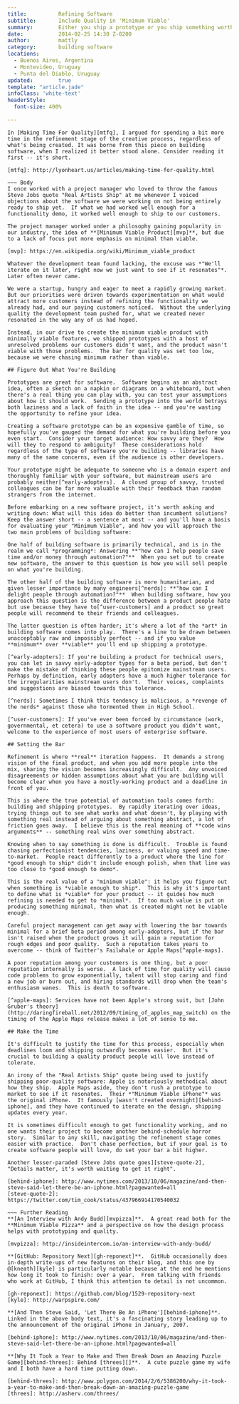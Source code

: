 ```yaml
---
title:          Refining Software
subtitle:       Include Quality in 'Minimum Viable'
summary:        Either you ship a prototype or you ship something worthwhile.
date:           2014-02-25 14:30 Z-0200
author:         mattly
category:       building software
locations:
  - Buenos Aires, Argentina
  - Montevideo, Uruguay
  - Punta del Diablo, Uruguay
updated:        true
template: "article.jade"
infoClass: 'white-text'
headerStyle:
  font-size: 400%

---
```


~~~ Lead
In [Making Time For Quality][mtfq], I argued for spending a bit more time in the refinement stage of the creative process, regardless of what's being created. It was borne from this piece on building software, when I realized it better stood alone. Consider reading it first -- it's short.

[mtfq]: http://lyonheart.us/articles/making-time-for-quality.html

~~~ Body
I once worked with a project manager who loved to throw the famous Steve Jobs quote "Real Artists Ship" at me whenever I voiced objections about the software we were working on not being entirely ready to ship yet.  If what we had worked well enough for a functionality demo, it worked well enough to ship to our customers.  

The project manager worked under a philosophy gaining popularity in our industry, the idea of **[Minimum Viable Product][mvp]**, but due to a lack of focus put more emphasis on minimal than viable.

[mvp]: https://en.wikipedia.org/wiki/Minimum_viable_product

Whatever the development team found lacking, the excuse was *"We'll iterate on it later, right now we just want to see if it resonates"*.  Later often never came.

We were a startup, hungry and eager to meet a rapidly growing market.  But our priorities were driven towards experimentation on what would attract more customers instead of refining the functionality we already had, and our paying customers noticed.  Without the underlying quality the development team pushed for, what we created never resonated in the way any of us had hoped.

Instead, in our drive to create the minimum viable product with minimally viable features, we shipped prototypes with a host of unresolved problems our customers didn't want, and the product wasn't viable with those problems.  The bar for quality was set too low, because we were chasing minimum rather than viable.

## Figure Out What You're Building

Prototypes are great for software.  Software begins as an abstract idea, often a sketch on a napkin or diagrams on a whiteboard, but when there's a real thing you can play with, you can test your assumptions about how it should work.  Sending a prototype into the world betrays both laziness and a lack of faith in the idea -- and you're wasting the opportunity to refine your idea.

Creating a software prototype can be an expensive gamble of time, so hopefully you've gauged the demand for what you're building before you even start.  Consider your target audience: How savvy are they?  How will they to respond to ambiguity?  These considerations hold regardless of the type of software you're building -- libraries have many of the same concerns, even if the audience is other developers.

Your prototype might be adequate to someone who is a domain expert and thoroughly familiar with your software, but mainstream users are probably neither[^early-adopters].  A closed group of savvy, trusted colleagues can be far more valuable with their feedback than random strangers from the internet.

Before embarking on a new software project, it's worth asking and writing down: What will this idea do better than incumbent solutions?  Keep the answer short -- a sentence at most -- and you'll have a basis for evaluating your "Minimum Viable", and how you will approach the two main problems of building software:

One half of building software is primarily technical, and is in the realm we call *programming*: Answering **"how can I help people save time and/or money through automation?"**  When you set out to create new software, the answer to this question is how you will sell people on what you're building.

The other half of the building software is more humanitarian, and given lesser importance by many engineers[^nerds]: **"how can I delight people through automation?"**  When building software, how you approach this question is the difference between a product people hate but use because they have to[^user-customers] and a product so great people will recommend to their friends and colleagues.

The latter question is often harder; it's where a lot of the *art* in building software comes into play.  There's a line to be drawn between unacceptably raw and impossibly perfect -- and if you value **minimum** over **viable** you'll end up shipping a prototype.

[^early-adopters]: If you're building a product for technical users, you can let in savvy early-adopter types for a beta period, but don't make the mistake of thinking these people epitomize mainstream users.  Perhaps by definition, early adopters have a much higher tolerance for the irregularities mainstream users don't.  Their voices, complaints and suggestions are biased towards this tolerance.

[^nerds]: Sometimes I think this tendency is malicious, a *revenge of the nerds* against those who tormented them in High School.

[^user-customers]: If you've ever been forced by circumstance (work, governmental, et cetera) to use a software product you didn't want, welcome to the experience of most users of enterprise software.

## Setting the Bar

Refinement is where **real** iteration happens.  It demands a strong vision of the final product, and when you add more people into the mix, sharing the vision becomes increasingly difficult.  Any unvoiced disagreements or hidden assumptions about what you are building will become clear when you have a mostly-working product and a deadline in front of you.

This is where the true potential of automation tools comes forth: building and shipping prototypes.  By rapidly iterating over ideas, trying things out to see what works and what doesn't, by playing with something real instead of arguing about something abstract, a lot of friction goes away.  I believe this is the real meaning of **code wins arguments** -- something real wins over something abstract.

Knowing when to say something is done is difficult.  Trouble is found chasing perfectionist tendencies, laziness, or valuing speed and time-to-market.  People react differently to a product where the line for *good enough to ship* didn't include enough polish, when that line was too close to *good enough to demo*.

This is the real value of a "minimum viable": it helps you figure out when something is *viable enough to ship*.  This is why it's important to define what is *viable* for your product -- it guides how much refining is needed to get to *minimal*.  If too much value is put on producing something minimal, then what is created might not be viable enough.

Careful project management can get away with lowering the bar towards minimal for a brief beta period among early-adopters, but if the bar isn't raised when the product grows it will gain a reputation for rough edges and poor quality.  Such a reputation takes years to overcome -- think of Twitter's Failwhale or Apple Maps[^apple-maps].

A poor reputation among your customers is one thing, but a poor reputation internally is worse.  A lack of time for quality will cause code problems to grow exponentially, talent will stop caring and find a new job or burn out, and hiring standards will drop when the team's enthusiasm wanes.  This is death to software.

[^apple-maps]: Services have not been Apple's strong suit, but [John Gruber's theory](http://daringfireball.net/2012/09/timing_of_apples_map_switch) on the timing of the Apple Maps release makes a lot of sense to me.

## Make the Time

It's difficult to justify the time for this process, especially when deadlines loom and shipping outwardly becomes easier.  But it's crucial to building a quality product people will love instead of tolerate.

An irony of the "Real Artists Ship" quote being used to justify shipping poor-quality software: Apple is notoriously methodical about how they ship.  Apple Maps aside, they don't rush a prototype to market to see if it resonates.  Their *"Minimum Viable iPhone"* was the original iPhone.  It famously [wasn't created overnight][behind-iphone], and they have continued to iterate on the design, shipping updates every year.

It is sometimes difficult enough to get functionality working, and no one wants their project to become another behind-schedule horror story.  Similar to any skill, navigating the refinement stage comes easier with practice.  Don't chase perfection, but if your goal is to create software people will love, do set your bar a bit higher.

Another lesser-paraded [Steve Jobs quote goes][steve-quote-2], "Details matter, it's worth waiting to get it right".

[behind-iphone]: http://www.nytimes.com/2013/10/06/magazine/and-then-steve-said-let-there-be-an-iphone.html?pagewanted=all
[steve-quote-2]: https://twitter.com/tim_cook/status/437966914170540032

~~~ Further Reading
**[An Interview with Andy Budd][mvpizza]**.  A great read both for the **Minimum Viable Pizza** and a perspective on how the design process helps with prototyping and quality.

[mvpizza]: http://insideintercom.io/an-interview-with-andy-budd/

**[GitHub: Repository Next][gh-reponext]**.  GitHub occasionally does in-depth write-ups of new features on their blog, and this one by @[kneath][kyle] is particularly notable because at the end he mentions how long it took to finish: over a year.  From talking with friends who work at GitHub, I think this attention to detail is not uncommon.

[gh-reponext]: https://github.com/blog/1529-repository-next
[kyle]: http://warpspire.com/

**[And Then Steve Said, 'Let There Be An iPhone'][behind-iphone]**.  Linked in the above body text, it's a fascinating story leading up to the announcement of the original iPhone in January, 2007.

[behind-iphone]: http://www.nytimes.com/2013/10/06/magazine/and-then-steve-said-let-there-be-an-iphone.html?pagewanted=all

**[Why It Took a Year to Make and Then Break Down an Amazing Puzzle Game][behind-threes]: Behind [threes][]**.  A cute puzzle game my wife and I both have a hard time putting down.

[behind-threes]: http://www.polygon.com/2014/2/6/5386200/why-it-took-a-year-to-make-and-then-break-down-an-amazing-puzzle-game
[threes]: http://asherv.com/threes/

